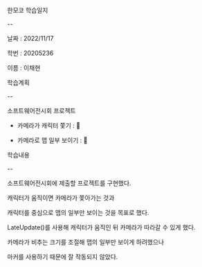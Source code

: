 한모코 학습일지

--

날짜 : 2022/11/17<br>

학번 : 20205236<br>

이름 : 이채현

학습계획

--

소프트웨어전시회 프로젝트

- 카메라가 캐릭터 쫓기 : 🔺

- 카메라로 맵 일부 보이기 : 🔺

학습내용

--

소프트웨어전시회에 제출할 프로젝트를 구현했다.<br>

캐릭터가 움직이면 카메라가 쫓아가는 것과<br>

캐릭터를 중심으로 맵의 일부만 보이는 것을 목표로 했다.<br>

LateUpdate()를 사용해 캐릭터가 움직인 뒤 카메라가 따라갈 수 있게 했다.<br>

카메라가 비추는 크기를 조절해 맵의 일부만 보이게 하려했으나<br>

마커를 사용하기 때문에 잘 작동되지 않았다.
